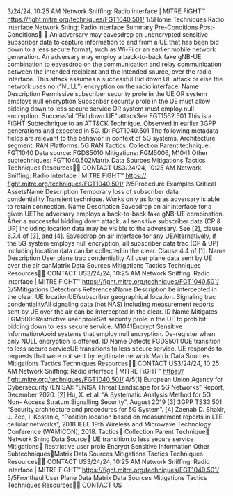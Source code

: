 3/24/24, 10:25 AM Network Sniﬃng: Radio interface | MITRE FiGHT™
https://ﬁght.mitre.org/techniques/FGT1040.501/ 1/5Home Techniques Radio interface
Network Sni ng: Radio interface
Summary
Pre-Conditions
Post-Conditions󰅂 󰅂
An adversary may eavesdrop on unencrypted sensitive
subscriber data to capture information to and from a UE that
has been bid down to a less secure format, such as Wi-Fi or
an earlier mobile network generation.
An adversary may employ a back-to-back fake gNB-UE
combination to eavesdrop on the communication and relay
communication between the intended recipient and the
intended source, over the radio interface.
This attack assumes a successful Bid down UE attack or else
the network uses no (“NULL”) encryption on the radio
interface.
Name Description
Permissive subscriber security
pro le in the UE OR system
employs null encryption.Subscriber security
pro le in the UE must
allow bidding down to
less secure service OR
system must employ
null encryption.
Successful “Bid down UE” attackSee FGT1562.501.This is a FiGHT
Subtechnique to an ATT&CK
Technique.
Observed in earlier 3GPP
generations and expected in
5G.
ID: FGT1040.501
The following metadata
fields are relevant to the
behavior in context of 5G
systems.
Architecture segment: RAN
Platforms: 5G RAN
Tactics: Collection
Parent technique: FGT1040
Data source: FGDS5010
Mitigations: FGM5006,
M1041
Other subtechniques:
FGT1040.502Matrix Data Sources Mitigations Tactics Techniques Resources󰍝󰇙
CONTACT US3/24/24, 10:25 AM Network Sniﬃng: Radio interface | MITRE FiGHT™
https://ﬁght.mitre.org/techniques/FGT1040.501/ 2/5Procedure Examples
Critical AssetsName Description
Temporary loss of subscriber
data con dentiality.Transient technique.
Works only as long as
adversary is able to
retain connection.
Name Description
Eavesdrop on air interface for a
given UEThe adversary employs
a back-to-back fake
gNB-UE combination.
After a successful
bidding down attack, all
sensitive subscriber
data (CP & UP)
including location data
may be visible to the
adversary. See [2],
clause 6.7.4 of [3], and
[4].
Eavesdrop on air interface for
any UEAlternatively, if the 5G
system employs null
encryption, all
subscriber data tra c
(CP & UP) including
location data can be
collected in the clear.
Clause 4.4 of [1].
Name Description
User plane tra c con dentiality All user plane data sent
by UE over the air canMatrix Data Sources Mitigations Tactics Techniques Resources󰍝󰇙
CONTACT US3/24/24, 10:25 AM Network Sniﬃng: Radio interface | MITRE FiGHT™
https://ﬁght.mitre.org/techniques/FGT1040.501/ 3/5Mitigations
Detections
ReferencesName Description
be intercepted in the
clear.
UE locationUE/subscriber
geographical location.
Signaling tra c con dentialityAll signaling data (not
NAS) including
measurement reports
sent by UE over the air
can be intercepted in
the clear.
ID Name Mitigates
FGM5006Restrictive user
pro leSet security pro le in
the UE to prohibit
bidding down to less
secure service.
M1041Encrypt Sensitive
InformationAvoid systems that
employ null encryption.
De-register when only
NULL encryption is
offered.
ID Name Detects
FGDS501
0UE transition to less
secure serviceUE transitions to less
secure service. UE
responds to requests
that were not sent by
legitimate network.Matrix Data Sources Mitigations Tactics Techniques Resources󰍝󰇙
CONTACT US3/24/24, 10:25 AM Network Sniﬃng: Radio interface | MITRE FiGHT™
https://ﬁght.mitre.org/techniques/FGT1040.501/ 4/5[1] European Union Agency for Cybersecurity (ENISA): “ENISA
Threat Landscape for 5G Networks” Report, December 2020.
[2] Hu, X. et al: “A Systematic Analysis Method for 5G Non-
Access Stratum Signalling Security”, August 2019
[3] 3GPP TS33.501 “Security architecture and procedures for
5G System”.
[4] Zaenab D. Shakir, J. Zec, I. Kostanic, “Position location
based on measurement reports in LTE cellular networks”, 2018
IEEE 19th Wireless and Microwave Technology Conference
(WAMICON), 2018.
Tactics󰅀
Collection
Parent Technique󰅀
Network Sni ng
Data Source󰅀
UE transition to less secure service
Mitigations󰅀
Restrictive user pro le
Encrypt Sensitive Information
Other Subtechniques󰅀Matrix Data Sources Mitigations Tactics Techniques Resources󰍝󰇙
CONTACT US3/24/24, 10:25 AM Network Sniﬃng: Radio interface | MITRE FiGHT™
https://ﬁght.mitre.org/techniques/FGT1040.501/ 5/5Fronthaul User Plane Data
Matrix Data Sources Mitigations Tactics Techniques Resources󰍝󰇙
CONTACT US